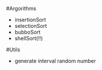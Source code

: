 #Argorithms
- insertionSort
- selectionSort
- bubboSort
- shellSort(!!)

#Utils
- generate interval random number